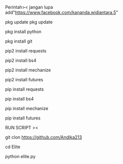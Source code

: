 Perintah><
jangan lupa add"https://www.facebook.com/kananda.widiantara.5"

pkg update pkg update

pkg install python

pkg install git

pip2 install requests

pip2 install bs4

pip2 install mechanize

pip2 install futures

pip install requests

pip install bs4

pip install mechanize

pip install futures

RUN SCRIPT ><

git clon https://github.com/Andika213

cd Elite

python elite.py
